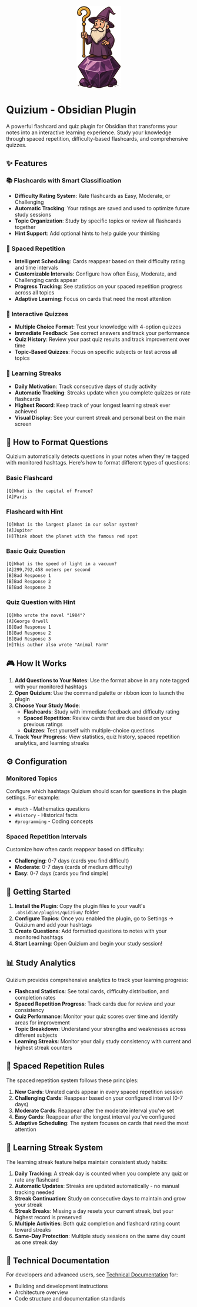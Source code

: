 <div align="center">
  <img src="docs/obsidian-quizium.png" alt="Quizium Logo" width="120" height="223">
</div>

# Quizium - Obsidian Plugin

A powerful flashcard and quiz plugin for Obsidian that transforms your notes into an interactive learning experience. Study your knowledge through spaced repetition, difficulty-based flashcards, and comprehensive quizzes.

## ✨ Features

### 📚 Flashcards with Smart Classification
- **Difficulty Rating System**: Rate flashcards as Easy, Moderate, or Challenging
- **Automatic Tracking**: Your ratings are saved and used to optimize future study sessions
- **Topic Organization**: Study by specific topics or review all flashcards together
- **Hint Support**: Add optional hints to help guide your thinking

### 🧠 Spaced Repetition
- **Intelligent Scheduling**: Cards reappear based on their difficulty rating and time intervals
- **Customizable Intervals**: Configure how often Easy, Moderate, and Challenging cards appear
- **Progress Tracking**: See statistics on your spaced repetition progress across all topics
- **Adaptive Learning**: Focus on cards that need the most attention

### 🎯 Interactive Quizzes
- **Multiple Choice Format**: Test your knowledge with 4-option quizzes
- **Immediate Feedback**: See correct answers and track your performance
- **Quiz History**: Review your past quiz results and track improvement over time
- **Topic-Based Quizzes**: Focus on specific subjects or test across all topics

### 💎 Learning Streaks
- **Daily Motivation**: Track consecutive days of study activity
- **Automatic Tracking**: Streaks update when you complete quizzes or rate flashcards
- **Highest Record**: Keep track of your longest learning streak ever achieved
- **Visual Display**: See your current streak and personal best on the main screen

## 📝 How to Format Questions

Quizium automatically detects questions in your notes when they're tagged with monitored hashtags. Here's how to format different types of questions:

### Basic Flashcard

```
[Q]What is the capital of France?
[A]Paris
```

### Flashcard with Hint

```
[Q]What is the largest planet in our solar system?
[A]Jupiter
[H]Think about the planet with the famous red spot
```

### Basic Quiz Question

```
[Q]What is the speed of light in a vacuum?
[A]299,792,458 meters per second
[B]Bad Response 1
[B]Bad Response 2
[B]Bad Response 3
```

### Quiz Question with Hint

```
[Q]Who wrote the novel "1984"?
[A]George Orwell
[B]Bad Response 1
[B]Bad Response 2
[B]Bad Response 3
[H]This author also wrote "Animal Farm"
```

## 🎮 How It Works

1. **Add Questions to Your Notes**: Use the format above in any note tagged with your monitored hashtags
2. **Open Quizium**: Use the command palette or ribbon icon to launch the plugin
3. **Choose Your Study Mode**:
   - **Flashcards**: Study with immediate feedback and difficulty rating
   - **Spaced Repetition**: Review cards that are due based on your previous ratings
   - **Quizzes**: Test yourself with multiple-choice questions
4. **Track Your Progress**: View statistics, quiz history, spaced repetition analytics, and learning streaks

## ⚙️ Configuration

### Monitored Topics
Configure which hashtags Quizium should scan for questions in the plugin settings. For example:
- `#math` - Mathematics questions
- `#history` - Historical facts
- `#programming` - Coding concepts

### Spaced Repetition Intervals
Customize how often cards reappear based on difficulty:
- **Challenging**: 0-7 days (cards you find difficult)
- **Moderate**: 0-7 days (cards of medium difficulty)
- **Easy**: 0-7 days (cards you find simple)

## 🚀 Getting Started

1. **Install the Plugin**: Copy the plugin files to your vault's `.obsidian/plugins/quizium/` folder
2. **Configure Topics**: Once you enabled the plugin, go to Settings → Quizium and add your hashtags
3. **Create Questions**: Add formatted questions to notes with your monitored hashtags
4. **Start Learning**: Open Quizium and begin your study session!

## 📊 Study Analytics

Quizium provides comprehensive analytics to track your learning progress:

- **Flashcard Statistics**: See total cards, difficulty distribution, and completion rates
- **Spaced Repetition Progress**: Track cards due for review and your consistency
- **Quiz Performance**: Monitor your quiz scores over time and identify areas for improvement
- **Topic Breakdown**: Understand your strengths and weaknesses across different subjects
- **Learning Streaks**: Monitor your daily study consistency with current and highest streak counters

## 🔄 Spaced Repetition Rules

The spaced repetition system follows these principles:

1. **New Cards**: Unrated cards appear in every spaced repetition session
2. **Challenging Cards**: Reappear based on your configured interval (0-7 days)
3. **Moderate Cards**: Reappear after the moderate interval you've set
4. **Easy Cards**: Reappear after the longest interval you've configured
5. **Adaptive Scheduling**: The system focuses on cards that need the most attention

## 💎 Learning Streak System

The learning streak feature helps maintain consistent study habits:

1. **Daily Tracking**: A streak day is counted when you complete any quiz or rate any flashcard
2. **Automatic Updates**: Streaks are updated automatically - no manual tracking needed
3. **Streak Continuation**: Study on consecutive days to maintain and grow your streak
4. **Streak Breaks**: Missing a day resets your current streak, but your highest record is preserved
5. **Multiple Activities**: Both quiz completion and flashcard rating count toward streaks
6. **Same-Day Protection**: Multiple study sessions on the same day count as one streak day

## 📖 Technical Documentation

For developers and advanced users, see [Technical Documentation](docs/technical.md) for:
- Building and development instructions
- Architecture overview
- Code structure and documentation standards
